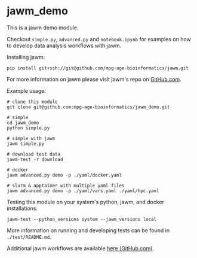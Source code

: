 # jawm_demo

This is a jawm demo module.

Checkout `simple.py`, `advanced.py` and `notebook.ipynb` for examples on how to develop data analysis workflows with jawm.

Installing jawm:
```
pip install git+ssh://git@github.com/mpg-age-bioinformatics/jawm.git
```
For more information on jawm please visit jawm's repo on [GitHub.com](https://github.com/mpg-age-bioinformatics/jawm/tree/main).

Example usage:
```
# clone this module
git clone git@github.com:mpg-age-bioinformatics/jawm_demo.git

# simple
cd jawm_demo
python simple.py

# simple with jawm
jawm simple.py

# download test data
jawm-test -r download

# docker
jawm advanced.py demo -p ./yaml/docker.yaml

# slurm & apptainer with multiple yaml files
jawm advanced.py demo -p ./yaml/vars.yaml ./yaml/hpc.yaml
```

Testing this module on your system's python, jawm, and docker installations:
```
jawm-test --python_versions system --jawm_versions local
```
More information on running and developing tests can be found in `./test/README.md`.

Additional jawm workflows are available [here (GitHub.com)](https://github.com/mpg-age-bioinformatics?q=jawm_&type=all&language=&sort=).

